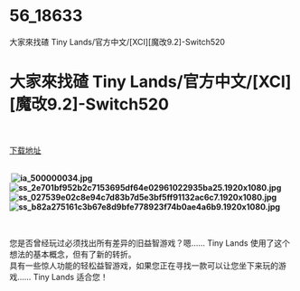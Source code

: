 # 56_18633
大家來找碴 Tiny Lands/官方中文/[XCI][魔改9.2]-Switch520
# 大家來找碴 Tiny Lands/官方中文/[XCI][魔改9.2]-Switch520
 <br/></br>
[下载地址](https://www.switch520.cc/article/18633 "下载地址")
<br/></br>

<p><strong>&nbsp;<img title="ia_500000034.jpg" src="https://www.switch520.cc/muke_img/2021_06_13_886ef39769b57.jpg" alt="ia_500000034.jpg"><br>
<img title="ss_2e701bf952b2c7153695df64e02961022935ba25.1920x1080.jpg" src="https://www.switch520.cc/muke_img/2021_06_13_2829338c0f069.jpg" alt="ss_2e701bf952b2c7153695df64e02961022935ba25.1920x1080.jpg"><br>
<img title="ss_027539e02c8e94c7d83b7d5e3bf5ff91132ac6c7.1920x1080.jpg" src="https://www.switch520.cc/muke_img/2021_06_13_729e7a54137e8.jpg" alt="ss_027539e02c8e94c7d83b7d5e3bf5ff91132ac6c7.1920x1080.jpg"><br>
<img title="ss_b82a275161c3b67e8d9bfe778923f74b0ae4a6b9.1920x1080.jpg" src="https://www.switch520.cc/muke_img/2021_06_13_ed867afff2a3b.jpg" alt="ss_b82a275161c3b67e8d9bfe778923f74b0ae4a6b9.1920x1080.jpg"></strong></p>
<p><strong>&nbsp;</strong></p>
<p>您是否曾经玩过必须找出所有差异的旧益智游戏？嗯…… Tiny Lands 使用了这个想法的基本概念，但有了新的转折。<br>
具有一些惊人功能的轻松益智游戏，如果您正在寻找一款可以让您坐下来玩的游戏…… Tiny Lands 适合您！</p>
<p>&nbsp;</p>
